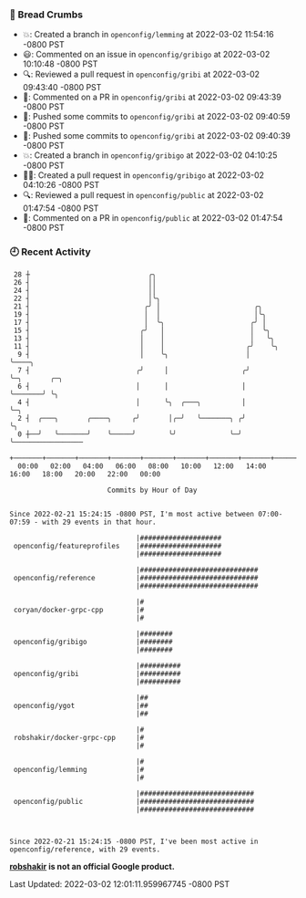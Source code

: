 ### 🍞 Bread Crumbs

 * 💥: Created a branch in `openconfig/lemming` at 2022-03-02 11:54:16 -0800 PST
 * 😃: Commented on an issue in `openconfig/gribigo` at 2022-03-02 10:10:48 -0800 PST
 * 🔍: Reviewed a pull request in  `openconfig/gribi` at 2022-03-02 09:43:40 -0800 PST
 * 💬: Commented on a PR in  `openconfig/gribi` at 2022-03-02 09:43:39 -0800 PST
 * 🚢: Pushed some commits to `openconfig/gribi` at 2022-03-02 09:40:59 -0800 PST
 * 🚢: Pushed some commits to `openconfig/gribi` at 2022-03-02 09:40:39 -0800 PST
 * 💥: Created a branch in `openconfig/gribigo` at 2022-03-02 04:10:25 -0800 PST
 * ✍🏼: Created a pull request in `openconfig/gribigo` at 2022-03-02 04:10:26 -0800 PST
 * 🔍: Reviewed a pull request in  `openconfig/public` at 2022-03-02 01:47:54 -0800 PST
 * 💬: Commented on a PR in  `openconfig/public` at 2022-03-02 01:47:54 -0800 PST

### 🕘 Recent Activity
```
 28 ┼                             ╭╮
 26 ┤                             ││
 24 ┤                             ││
 22 ┤                             │╰╮
 21 ┤                            ╭╯ │                       ╭╮
 19 ┤                            │  │                       │╰╮
 17 ┤                            │  ╰╮                     ╭╯ │
 15 ┤                           ╭╯   │                     │  ╰╮
 13 ┤                           │    │                     │   ╰╮
 11 ┤                           │    │                    ╭╯    ╰╮
  9 ┤                           │    ╰╮                   │      ╰────╮
  7 ┤                          ╭╯     │                  ╭╯           ╰─╮       ╭─╮
  6 ┤                          │      │                  │              ╰───────╯ ╰╮
  4 ┤                          │      ╰╮  ╭───╮          │                         ╰─╮
  2 ┤  ╭───╮       ╭────╮     ╭╯       │╭─╯   ╰───────╮ ╭╯                           ╰╮
  0 ┼──╯   ╰───────╯    ╰─────╯        ╰╯             ╰─╯                             ╰─────────────────
    +───────+───────+───────+───────+───────+───────+───────+───────+───────+───────+───────+───────+────
  00:00   02:00   04:00   06:00   08:00   10:00   12:00   14:00   16:00   18:00   20:00   22:00   00:00   

						Commits by Hour of Day


Since 2022-02-21 15:24:15 -0800 PST, I'm most active between 07:00-07:59 - with 29 events in that hour.

```



```
                               |####################
 openconfig/featureprofiles    |####################
                               |####################

                               |#############################
 openconfig/reference          |#############################
                               |#############################

                               |#
 coryan/docker-grpc-cpp        |#
                               |#

                               |########
 openconfig/gribigo            |########
                               |########

                               |##########
 openconfig/gribi              |##########
                               |##########

                               |##
 openconfig/ygot               |##
                               |##

                               |#
 robshakir/docker-grpc-cpp     |#
                               |#

                               |#
 openconfig/lemming            |#
                               |#

                               |############################
 openconfig/public             |############################
                               |############################



Since 2022-02-21 15:24:15 -0800 PST, I've been most active in openconfig/reference, with 29 events.

```
**[robshakir](mailto:robjs@google.com) is not an official Google product.**  


Last Updated: 2022-03-02 12:01:11.959967745 -0800 PST
